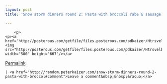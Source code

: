 ```yaml
---
layout: post
title: 'Snow storm dinners round 2: Pasta with broccoli rabe & sausage'

---
```



        <p>
	<p><a href='http://posterous.com/getfile/files.posterous.com/pdkaizer/HtrsvelbwckdFFoamoyCDIibtkoEqGGdevhpoumlrwnjviAutAouuDCjxdce/IMG_0015.jpg.scaled1000.jpg'><img src="http://posterous.com/getfile/files.posterous.com/pdkaizer/HtrsvelbwckdFFoamoyCDIibtkoEqGGdevhpoumlrwnjviAutAouuDCjxdce/IMG_0015.jpg.scaled500.jpg" width="500" height="667"/></a>
</p>
	
</p>

<p><a href="http://random.peterkaizer.com/snow-storm-dinners-round-2-pasta-with-broccol">Permalink</a> 

	| <a href="http://random.peterkaizer.com/snow-storm-dinners-round-2-pasta-with-broccol#comment">Leave a comment&nbsp;&nbsp;&raquo;</a>

</p>
      
